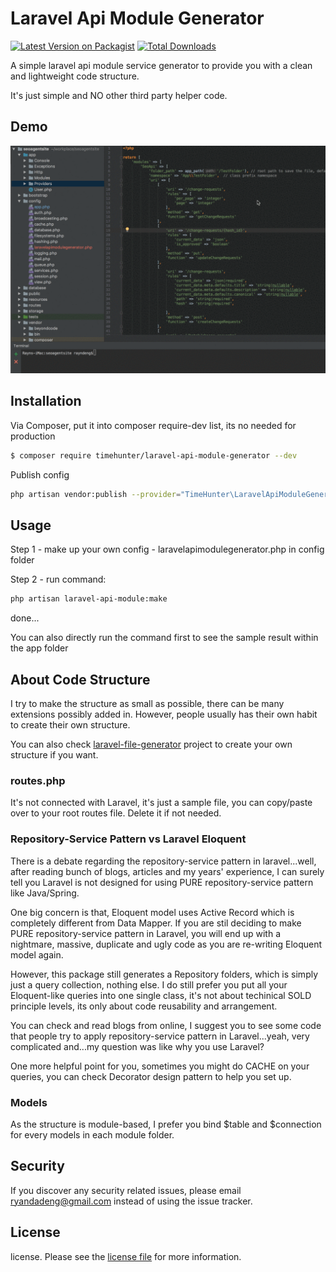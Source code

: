 # Laravel Api Module Generator

[![Latest Version on Packagist][ico-version]][link-packagist]
[![Total Downloads][ico-downloads]][link-downloads]


A simple laravel api module service generator to provide you with a clean and lightweight code structure.

It's just simple and NO other third party helper code.

## Demo
![](https://github.com/RyanDaDeng/design-patterns/blob/master/apimodule.gif)

## Installation

Via Composer, put it into composer require-dev list, its no needed for production

``` bash
$ composer require timehunter/laravel-api-module-generator --dev
```

Publish config

``` bash
php artisan vendor:publish --provider="TimeHunter\LaravelApiModuleGenerator\LaravelApiModuleGeneratorServiceProvider"
```

## Usage

Step 1 - make up your own config - laravelapimodulegenerator.php in config folder

Step 2 - run command:
``` bash
php artisan laravel-api-module:make
```

done...

You can also directly run the command first to see the sample result within the app folder

## About Code Structure

I try to make the structure as small as possible, there can be many extensions possibly added in. However, people usually has their own habit to create their own structure.

You can also check [laravel-file-generator](https://github.com/RyanDaDeng/laravel-file-generator)  project to create your own structure if you want. 

### routes.php

It's not connected with Laravel, it's just a sample file, you can copy/paste over to your root routes file. Delete it if not needed.

### Repository-Service Pattern vs Laravel Eloquent
There is a debate regarding the repository-service pattern in laravel...well, after reading bunch of blogs, articles and my years' experience, I can surely tell you Laravel is not designed for using PURE repository-service pattern like Java/Spring.

One big concern is that, Eloquent model uses Active Record which is completely different from Data Mapper. If you are stil deciding to make PURE repository-service pattern in Laravel, you will end up with a nightmare, massive, duplicate and ugly code as you are re-writing Eloquent model again.

However, this package still generates a Repository folders, which is simply just a query collection, nothing else. I do still prefer you put all your Eloquent-like queries into one single class, it's not about techinical SOLD principle levels, its only about code reusability and arrangement.

You can check and read blogs from online, I suggest you to see some code that people try to apply repository-service pattern in Laravel...yeah, very complicated and...my question was like why you use Laravel?

One more helpful point for you, sometimes you might do CACHE on your queries, you can check Decorator design pattern to help you set up.

### Models

As the structure is module-based, I prefer you bind $table and $connection for every models in each module folder.


## Security

If you discover any security related issues, please email ryandadeng@gmail.com instead of using the issue tracker.


## License

license. Please see the [license file](license.md) for more information.

[ico-version]: https://img.shields.io/packagist/v/timehunter/laravel-api-module-generator.svg?style=flat-square
[ico-downloads]: https://img.shields.io/packagist/dt/timehunter/laravel-api-module-generator.svg?style=flat-square
[link-packagist]: https://packagist.org/packages/timehunter/laravel-api-module-generator
[link-downloads]: https://packagist.org/packages/timehunter/laravel-api-module-generator



